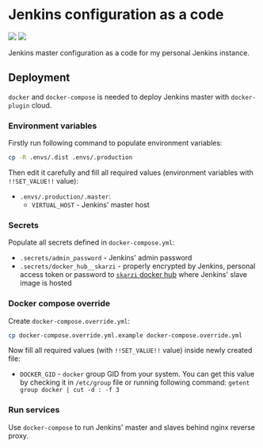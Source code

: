 # Jenkins configuration as a code

![](https://github.com/skarzi/jenkins_configuration/workflows/lint/badge.svg)
![](https://github.com/skarzi/jenkins_configuration/workflows/dockerhub/badge.svg)

Jenkins master configuration as a code for my personal Jenkins instance.

## Deployment

`docker` and `docker-compose` is needed to deploy Jenkins master with
`docker-plugin` cloud.


### Environment variables

Firstly run following command to populate environment variables:

```bash
cp -R .envs/.dist .envs/.production
```

Then edit it carefully and fill all required values (environment variables
with `!!SET_VALUE!!` value):

+ `.envs/.production/.master`:
    + `VIRTUAL_HOST` -  Jenkins' master host


### Secrets

Populate all secrets defined in `docker-compose.yml`:

+ `.secrets/admin_password` - Jenkins' admin password
+ `.secrets/docker_hub__skarzi` - properly encrypted by Jenkins,
  personal access token or password to
  [`skarzi` docker hub](https://hub.docker.com/u/skarzi) where Jenkins' slave
  image is hosted


### Docker compose override

Create `docker-compose.override.yml`:

```bash
cp docker-compose.override.yml.example docker-compose.override.yml
```

Now fill all required values (with `!!SET_VALUE!!` value) inside newly created
file:

+ `DOCKER_GID` - `docker` group GID from your system. You can get this value
  by checking it in `/etc/group` file or running following command:
  `getent group docker | cut -d : -f 3`


### Run services

Use `docker-compose` to run Jenkins' master and slaves behind nginx reverse
proxy.
